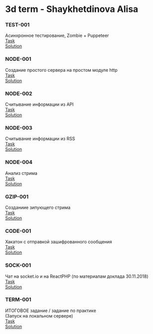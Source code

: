 # 3d term - Shaykhetdinova Alisa

### TEST-001    
Асинхронное тестирование, Zombie + Puppeteer  
[Task](https://kodaktor.ru/g/07092018)  
[Solution](https://github.com/alisashaykk/goss3/tree/master/1_TEST-001)


    
### NODE-001  
Создание простого сервера на простом модуле http  
[Task](https://kodaktor.ru/g/14092018)  
[Solution](https://github.com/alisashaykk/goss3/tree/master/2_NODE-001)

    

### NODE-002  
Считывание информации из API  
[Task](https://kodaktor.ru/g/weather_task)  
[Solution](https://github.com/alisashaykk/goss3/tree/master/3_NODE-002/2018_09_21)


    
 ### NODE-003  
 Считывание информации из RSS  
 [Task](https://kodaktor.ru/rss_task)  
 [Solution](https://github.com/alisashaykk/goss3/tree/master/4_NODE-003)
 
    

 ### NODE-004  
 Анализ стрима  
 [Task](https://github.com/GossJS/stream)  
 [Solution](https://github.com/alisashaykk/goss3/tree/master/5_NODE-004)
    
    

### GZIP-001  
Созданиие зипующего стрима  
[Task](https://kodaktor.ru/g/zip_5ce7b)  
[Solution](https://github.com/alisashaykk/goss3/tree/master/6_GZIP-001)

    

### CODE-001  
Хакатон с отправкой зашифрованного сообщения  
[Task](https://kodaktor.ru/public23112018)  
[Solution](https://github.com/alisashaykk/goss3/tree/master/7_CODE-001)



### SOCK-001   
Чат на socket.io и на ReactPHP (по материалам доклада 30.11.2018)    
[Task](https://github.com/GossJS/nosocks)    
[Solution](https://github.com/alisashaykk/goss3/tree/master/8_SOCK-001)



### TERM-001   
ИТОГОВОЕ задание / задание по практике  
(Запуск на локальном сервере)  
[Task](https://kodaktor.ru/blogger_task)  
[Solution](https://github.com/alisashaykk/goss3/tree/master/9_TERM-001)
    
    
